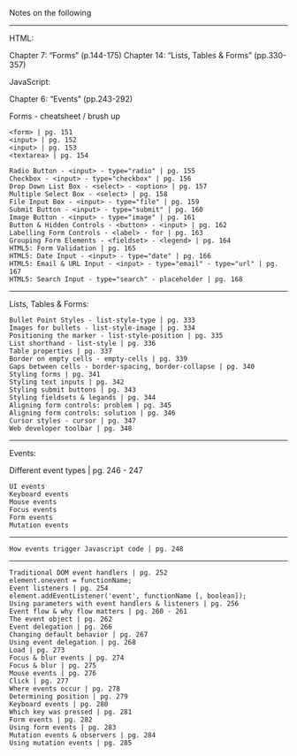 Notes on the following
____

HTML:

Chapter 7: “Forms” (p.144-175)
Chapter 14: “Lists, Tables & Forms” (pp.330-357)

JavaScript:

Chapter 6: “Events” (pp.243-292)

Forms - cheatsheet / brush up

    <form> | pg. 151
    <input> | pg. 152
    <input> | pg. 153
    <textarea> | pg. 154

    Radio Button - <input> - type="radio" | pg. 155
    Checkbox - <input> - type="checkbox" | pg. 156
    Drop Down List Box - <select> - <option> | pg. 157
    Multiple Select Box - <select> | pg. 158
    File Input Box - <input> - type="file" | pg. 159
    Submit Button - <input> - type="submit" | pg. 160
    Image Button - <input> - type="image" | pg. 161
    Button & Hidden Controls - <button> - <input> | pg. 162
    Labelling Form Controls - <label> - for | pg. 163
    Grouping Form Elements - <fieldset> - <legend> | pg. 164
    HTML5: Form Validation | pg. 165
    HTML5: Date Input - <input> - type="date" | pg. 166
    HTML5: Email & URL Input - <input> - type="email" - type="url" | pg. 167
    HTML5: Search Input - type="search" - placeholder | pg. 168

___
Lists, Tables & Forms:

    Bullet Point Styles - list-style-type | pg. 333
    Images for bullets - list-style-image | pg. 334
    Positioning the marker - list-style-position | pg. 335
    List shorthand - list-style | pg. 336
    Table properties | pg. 337
    Border on empty cells - empty-cells | pg. 339
    Gaps between cells - border-spacing, border-collapse | pg. 340
    Styling forms | pg. 341
    Styling text inputs | pg. 342
    Styling submit buttons | pg. 343
    Styling fieldsets & legands | pg. 344
    Aligning form controls: problem | pg. 345
    Aligning form controls: solution | pg. 346
    Cursor styles - cursor | pg. 347
    Web developer toolbar | pg. 348
___
Events:

Different event types | pg. 246 - 247

    UI events
    Keyboard events
    Mouse events
    Focus events
    Form events
    Mutation events
___
    How events trigger Javascript code | pg. 248
___
    Traditional DOM event handlers | pg. 252
    element.onevent = functionName;
    Event listeners | pg. 254
    element.addEventListener('event', functionName [, boolean]);
    Using parameters with event handlers & listeners | pg. 256
    Event flow & why flow matters | pg. 260 - 261
    The event object | pg. 262
    Event delegation | pg. 266
    Changing default behavior | pg. 267
    Using event delegation | pg. 268
    Load | pg. 273
    Focus & blur events | pg. 274
    Focus & blur | pg. 275
    Mouse events | pg. 276
    Click | pg. 277
    Where events occur | pg. 278
    Determining position | pg. 279
    Keyboard events | pg. 280
    Which key was pressed | pg. 281
    Form events | pg. 282
    Using form events | pg. 283
    Mutation events & observers | pg. 284
    Using mutation events | pg. 285



